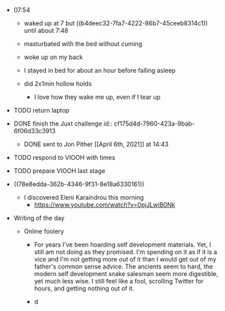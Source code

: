 - 07:54
	 - waked up at 7 but ((b4deec32-7fa7-4222-86b7-45ceeb8314c1)) until about  7:48

	 - masturbated with the bed without cuming

	 - woke up on my back

	 - I stayed in bed for about an hour before falling asleep

	 - did 2x1min hollow holds
		 - I love how they wake me up, even if I tear up

- TODO return laptop

- DONE finish the Juxt challenge
id:: cf175d4d-7960-423a-9bab-6f06d33c3913
	 - DONE sent to Jon Pither [[April 6th, 2021]] at 14:43

- TODO respond to VIOOH with times

- TODO prepare VIOOH last stage

- ((78e8edda-362b-4346-9f31-8e18a6330161))
	 - I discovered Eleni Karaindrou this morning 
		 - https://www.youtube.com/watch?v=0pjJLwiB0Nk

- Writing of the day
	 - Online foolery
		 - For years I've been hoarding self development materials. Yet, I still am not doing as they promised. I'm spending on it as if it is a vice and I'm not getting more out of it than I would get out of my father's common sense advice. The ancients seem to hard, the modern self development snake salesman seem more digestible, yet much less wise. I still feel like a fool, scrolling Twitter for hours, and getting nothing out of it.

		 - d
